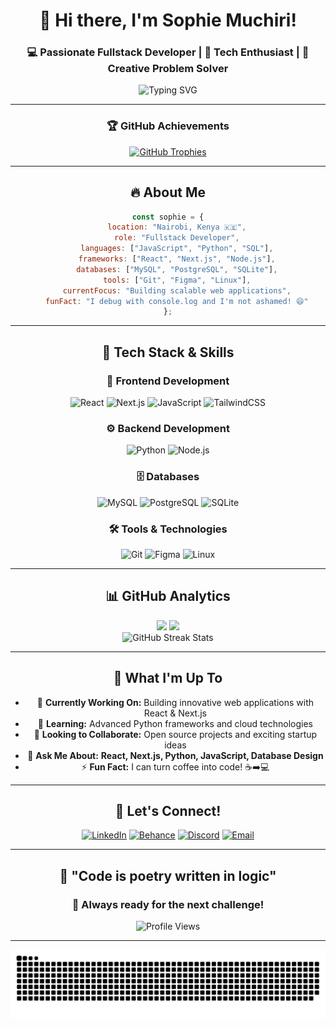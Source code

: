 <div align="center">

# 🚀 Hi there, I'm Sophie Muchiri! 
### 💻 Passionate Fullstack Developer | 🌟 Tech Enthusiast | 🎨 Creative Problem Solver

<img src="https://readme-typing-svg.herokuapp.com?font=Fira+Code&pause=1000&color=black&center=true&vCenter=true&width=435&lines=Fullstack+Developer;React+%7C+Next.js+Expert;Python+%7C+JavaScript+Lover;Always+Learning+New+Tech" alt="Typing SVG" />

---

### 🏆 **GitHub Achievements**
<p align="center">
  <a href="https://github.com/ryo-ma/github-profile-trophy">
    <img src="https://github-profile-trophy.vercel.app/?username=sophie-muchiri12&theme=radical&no-frame=true&no-bg=false&margin-w=4&row=1" alt="GitHub Trophies" />
  </a>
</p>

---

## 🔥 **About Me**

```javascript
const sophie = {
    location: "Nairobi, Kenya 🇰🇪",
    role: "Fullstack Developer",
    languages: ["JavaScript", "Python", "SQL"],
    frameworks: ["React", "Next.js", "Node.js"],
    databases: ["MySQL", "PostgreSQL", "SQLite"],
    tools: ["Git", "Figma", "Linux"],
    currentFocus: "Building scalable web applications",
    funFact: "I debug with console.log and I'm not ashamed! 😄"
};
```

---

## 💼 **Tech Stack & Skills**

<div align="center">

### 🎨 **Frontend Development**
![React](https://img.shields.io/badge/-React-61DAFB?style=for-the-badge&logo=react&logoColor=black)
![Next.js](https://img.shields.io/badge/-Next.js-000000?style=for-the-badge&logo=next.js&logoColor=white)
![JavaScript](https://img.shields.io/badge/-JavaScript-F7DF1E?style=for-the-badge&logo=javascript&logoColor=black)
![TailwindCSS](https://img.shields.io/badge/-TailwindCSS-06B6D4?style=for-the-badge&logo=tailwindcss&logoColor=white)

### ⚙️ **Backend Development**
![Python](https://img.shields.io/badge/-Python-3776AB?style=for-the-badge&logo=python&logoColor=white)
![Node.js](https://img.shields.io/badge/-Node.js-339933?style=for-the-badge&logo=node.js&logoColor=white)

### 🗄️ **Databases**
![MySQL](https://img.shields.io/badge/-MySQL-4479A1?style=for-the-badge&logo=mysql&logoColor=white)
![PostgreSQL](https://img.shields.io/badge/-PostgreSQL-336791?style=for-the-badge&logo=postgresql&logoColor=white)
![SQLite](https://img.shields.io/badge/-SQLite-003B57?style=for-the-badge&logo=sqlite&logoColor=white)

### 🛠️ **Tools & Technologies**
![Git](https://img.shields.io/badge/-Git-F05032?style=for-the-badge&logo=git&logoColor=white)
![Figma](https://img.shields.io/badge/-Figma-F24E1E?style=for-the-badge&logo=figma&logoColor=white)
![Linux](https://img.shields.io/badge/-Linux-FCC624?style=for-the-badge&logo=linux&logoColor=black)

</div>

---

## 📊 **GitHub Analytics**

<div align="center">
  <img height="180em" src="https://github-readme-stats.vercel.app/api?username=sophie-muchiri12&show_icons=true&theme=radical&include_all_commits=true&count_private=true&hide_border=true"/>
  <img height="180em" src="https://github-readme-stats.vercel.app/api/top-langs/?username=sophie-muchiri12&layout=compact&langs_count=8&theme=radical&hide_border=true"/>
</div>

<div align="center">
  <img src="https://github-readme-streak-stats.herokuapp.com/?user=sophie-muchiri12&theme=radical&hide_border=true" alt="GitHub Streak Stats" />
</div>

---

## 🌟 **What I'm Up To**

- 🔭 **Currently Working On:** Building innovative web applications with React & Next.js
- 🌱 **Learning:** Advanced Python frameworks and cloud technologies
- 👯 **Looking to Collaborate:** Open source projects and exciting startup ideas
- 💬 **Ask Me About:** **React, Next.js, Python, JavaScript, Database Design**
- ⚡ **Fun Fact:** I can turn coffee into code! ☕➡️💻

---

## 🤝 **Let's Connect!**

<div align="center">

[![LinkedIn](https://img.shields.io/badge/-LinkedIn-0077B5?style=for-the-badge&logo=linkedin&logoColor=white)](https://www.linkedin.com/in/sophie-muchiri-3aa207273)
[![Behance](https://img.shields.io/badge/-Behance-1769FF?style=for-the-badge&logo=behance&logoColor=white)](https://www.behance.net/sophie_muchiri)
[![Discord](https://img.shields.io/badge/-Discord-5865F2?style=for-the-badge&logo=discord&logoColor=white)](https://discord.gg/glorious_tiger_41185)
[![Email](https://img.shields.io/badge/-Email-D14836?style=for-the-badge&logo=gmail&logoColor=white)](mailto:muthonisophie12@gmail.com)

</div>

---

<div align="center">

## 💫 **"Code is poetry written in logic"**

### 🎯 **Always ready for the next challenge!**

<img src="https://komarev.com/ghpvc/?username=sophie-muchiri12&style=for-the-badge&color=blueviolet" alt="Profile Views" />

</div>

---

<div align="center">
  <img src="https://raw.githubusercontent.com/platane/snk/output/github-contribution-grid-snake-dark.svg" alt="Snake animation" />
</div>

</div>
